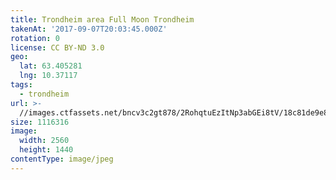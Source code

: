 ```yaml
---
title: Trondheim area Full Moon Trondheim
takenAt: '2017-09-07T20:03:45.000Z'
rotation: 0
license: CC BY-ND 3.0
geo:
  lat: 63.405281
  lng: 10.37117
tags:
  - trondheim
url: >-
  //images.ctfassets.net/bncv3c2gt878/2RohqtuEzItNp3abGEi8tV/18c81de9e89e7d2bac5337be30357fce/trondheim-area-full-moon-trondheim_37090505385_o
size: 1116316
image:
  width: 2560
  height: 1440
contentType: image/jpeg
---
```


